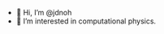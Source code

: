 - 👋 Hi, I’m @jdnoh
- 👀 I’m interested in computational physics.

<!---
jdnoh/jdnoh is a ✨ special ✨ repository because its `README.md` (this file) appears on your GitHub profile.
You can click the Preview link to take a look at your changes.
--->
